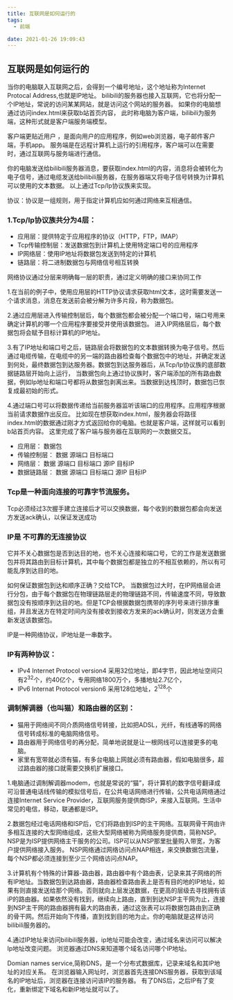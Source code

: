 ```yaml
---
title: 互联网是如何运行的
tags:
  - 前端

date: 2021-01-26 19:09:43
---
```


## 互联网是如何运行的

当你的电脑联入互联网之后，会得到一个编号地址，这个地址称为Internet Protocal Address,也就是IP地址。
bilibili的服务器也接入互联网，它也将分配一个IP地址，常说的访问某某网站，就是访问这个网站的服务器。
如果你的电脑想通过访问index.html来获取b站首页内容， 此时称电脑为客户端，bilibili为服务端，这种形式就是客户端服务端模型。

客户端更贴近用户 ，是面向用户的应用程序，例如web浏览器，电子邮件客户端，手机app。
服务端是在远程计算机上运行的引用程序，客户端可以在需要时，通过互联网与服务端进行通信。

你的电脑发送给bilibili服务器消息，要获取index.html的内容，消息将会被转化为电子信号，通过电缆发送给bilibili服务器，在服务器端又将电子信号转换为计算机可以使用的文本数据。
以上通过Tcp/Ip协议族来实现。

协议：协议是一组规则，用于指定计算机应如何通过网络来互相通信。

### 1.Tcp/Ip协议族共分为4层：

+ 应用层：提供特定于应用程序的协议（HTTP，FTP，IMAP）
+ Tcp传输控制层：发送数据包到计算机上使用特定端口号的应用程序
+ IP网络层：使用IP地址将数据包发送到特定的计算机
+ 链路层：将二进制数据包与网络信号相互转换

网络协议通过分层来明确每一层的职责，通过定义明确的接口来协同工作

1.在当前的例子中，使用应用层的HTTP协议请求获取html文本，这时需要发送一个请求消息，消息在发送前会被分解为许多片段，称为数据包。

2.通过应用层进入传输控制层后，每个数据包都会被分配一个端口号，端口号用来确定计算机的哪一个应用程序要接受并使用该数据包。
进入IP网络层后，每个数据包将会赋予目标计算机的IP地址。

3.有了IP地址和端口号之后，链路层会将数据包的文本数据转换为电子信号。然后通过电缆传输，在电缆中的另一端的路由器检查每个数据包中的地址，并确定发送到何处，最终数据包到达服务器。数据包到达服务器后，从Tcp/Ip协议族的底部数据链路层开始向上运行， 当数据包向上通过协议族时，客户端添加的所有路由数据，例如Ip地址和端口号都将从数据包剥离出来。当数据到达栈顶时，数据包已恢复成最初始的形式。

4.通过端口号可以将数据传递给当前服务器监听该端口的应用程序。应用程序根据当前请求数据作出反应。
比如现在想获取index.html，服务器会将路径index.html的数据通过刚才方式返回给你的电脑。也就是客户端，这样就可以看到b站首页内容。 这里完成了客户端与服务器在互联网的一次数据交互。

+ 应用层： 数据包
+ 传输控制层： 数据  源端口  目标端口
+ 网络层： 数据  源端口  目标端口  源IP 目标IP
+ 数据链路层： 数据  源端口  目标端口  源IP 目标IP

### Tcp是一种面向连接的可靠字节流服务。
Tcp必须经过3次握手建立连接后才可以交换数据，每个收到的数据包都会向发送方发送ack确认，以保证发送成功

### IP是 不可靠的无连接协议
它并不关心数据包是否到达目的地，也不关心连接和端口号，它的工作是发送数据包并将其路由到目标计算机，其中每个数据包都是独立的不相互依赖的，所以有可能乱序到达目的地。

如何保证数据包到达和顺序正确？交给TCP。
当数据包过大时，在IP网络层会进行分包，由于每个数据包在物理链路层走的物理链路不同，传输速度不同，导致数据包没有按顺序到达目的地。但是TCP会根据数据包携带的序列号来进行排序重组，并且发送方在特定时间内没有接收到接收方发来的ack确认时，则发送方会重新发送该数据包。

IP是一种网络协议，IP地址是一串数字。
### IP有两种协议：
+ IPv4 Internet Protocol version4 
    采用32位地址，即4字节，因此地址空间只有2<sup>32</sup>个，约40亿个，专用网络1800万个，多播地址2.7亿个， 
+ IPv6 Internat Protocol version6
    采用128位地址，2<sup>128</sup>个

### 调制解调器（也叫猫）和路由器的区别：
+ 猫用于网络间不同介质网络信号转接，比如把ADSL，光纤，有线通等的网络信号转成标准的电脑网络信号。
+ 路由器用于网络信号的再分配，简单地说就是让一根网线可以连接更多的电脑。
+ 家里有宽带就必须有猫，有多台电脑上网就必须有路由器，假如电脑很多，超过路由器的接口就需要交换机扩展接口。

1.电脑通过调制解调器modem，也就是常说的“猫”，将计算机的数字信号翻译成可沿普通电话线传输的模拟信号后，在公共电话网络进行传输，公共电话网络通过连接Internet Service Provider，互联网服务提供商ISP，来接入互联网。生活中常见的电信，移动，联通都是ISP。

2.数据包经过电话网络和ISP后，它们将路由到ISP的主干网络。互联网骨干网由许多相互连接的大型网络组成，这些大型网络被称为网络服务提供商，简称NSP。NSP是为ISP提供网络主干服务的公司。ISP可以从NSP那里批量购入带宽，为客户提供网络接入服务。
NSP网络通过网络访问点NAP相连，来交换数据包流量，每个NSP都必须连接到至少三个网络访问点NAP。

3.计算机有个特殊的计算器-路由器，路由器中有个路由表，记录来其子网络的所有IP地址。当数据包到达路由器，路由器检查路由表上是否有目的地的IP地址，如果有则直接发送给那个网络。否则就向上层发送数据，在更高的层级去寻找拥有该iP的路由器。如果依然没有找到，继续向上路由，直到到达NSP主干网为止，连接到NSP主干网的路由器拥有最大的路由表，通过这张表可以将数据包路由到正确的骨干网。然后开始向下传播，直到找到目的地为止。你的电脑就是这样访问bilibili服务器的。

4.通过IP地址来访问bilibili服务器，ip地址可能会改变，通过域名来访问可以解决Ip地址改变问题。
浏览器通过DNS来知道哪个域名访问哪个IP地址。

Domian names service,简称DNS，是一个分布式数据库，记录来域名和其IP地址的对应关系。
在浏览器输入网址时，浏览器首先连接DNS服务器，获取到该域名的IP地址后，浏览器在连接访问该IP的服务器。
有了DNS后，之后IP有了变化，重新绑定下域名和新IP地址就可以了。